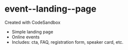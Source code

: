 # event--landing--page
Created with CodeSandbox

- Simple landing page
- Online events
- Includes: cta, FAQ, registration form, speaker card, etc.
